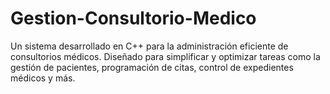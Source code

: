 # Gestion-Consultorio-Medico
Un sistema desarrollado en C++ para la administración eficiente de consultorios médicos. Diseñado para simplificar y optimizar tareas como la gestión de pacientes, programación de citas, control de expedientes médicos y más.
